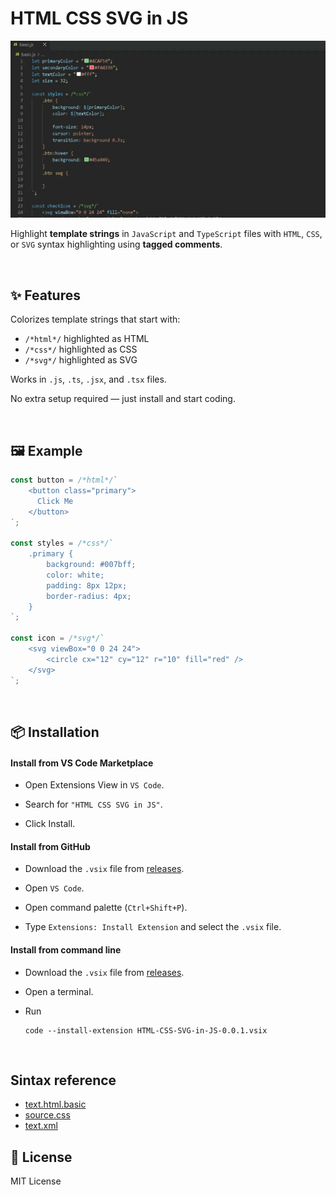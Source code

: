 # HTML CSS SVG in JS

![preview](./assets/preview.webp)

Highlight **template strings** in `JavaScript` and `TypeScript` files with `HTML`, `CSS`, or `SVG` syntax highlighting using **tagged comments**.

<br>

## ✨ Features

Colorizes template strings that start with:

- `/*html*/` highlighted as HTML
- `/*css*/` highlighted as CSS
- `/*svg*/` highlighted as SVG

Works in `.js`, `.ts`, `.jsx`, and `.tsx` files.

No extra setup required — just install and start coding.

<br>

## 🖼️ Example

```js
const button = /*html*/`
    <button class="primary">
      Click Me
    </button>
`;

const styles = /*css*/`
    .primary {
        background: #007bff;
        color: white;
        padding: 8px 12px;
        border-radius: 4px;
    }
`;

const icon = /*svg*/`
	<svg viewBox="0 0 24 24">
		<circle cx="12" cy="12" r="10" fill="red" />
	</svg>
`;
```

<br>

## 📦 Installation

#### Install from VS Code Marketplace

- Open Extensions View in `VS Code`.

- Search for `"HTML CSS SVG in JS"`.

- Click Install.

#### Install from GitHub

- Download the `.vsix` file from [releases](https://github.com/FrancoJavierGadea/HTML-CSS-SVG-in-JS/releases).

- Open `VS Code`.

- Open command palette (`Ctrl+Shift+P`).

- Type `Extensions: Install Extension` and select the `.vsix` file.

#### Install from command line

- Download the `.vsix` file from [releases](https://github.com/FrancoJavierGadea/HTML-CSS-SVG-in-JS/releases).

- Open a terminal.

- Run

	```shell
	code --install-extension HTML-CSS-SVG-in-JS-0.0.1.vsix
	```

<br>

## Sintax reference

- [text.html.basic](https://github.com/microsoft/vscode/blob/main/extensions/html/syntaxes/html.tmLanguage.json)
- [source.css](https://github.com/microsoft/vscode/blob/main/extensions/css/syntaxes/css.tmLanguage.json)
- [text.xml](https://github.com/microsoft/vscode/blob/main/extensions/xml/syntaxes/xml.tmLanguage.json)


## 📄 License

MIT License